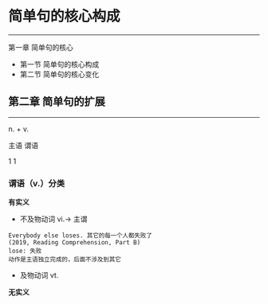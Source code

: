 # 简单句的核心构成

----------------------
第一章 简单句的核心
* 第一节 简单句的核心构成
* 第二节 简单句的核心变化

第二章 简单句的扩展
-----------------------
-----------------------

 n.  +  v.

主语   谓语

 1       1


### 谓语（v.）分类

**有实义**
* 不及物动词 vi.-> 主谓
```
Everybody else loses. 其它的每一个人都失败了
(2019, Reading Comprehension, Part B)
lose: 失败
动作是主语独立完成的，后面不涉及到其它
```

* 及物动词 vt.


**无实义**



